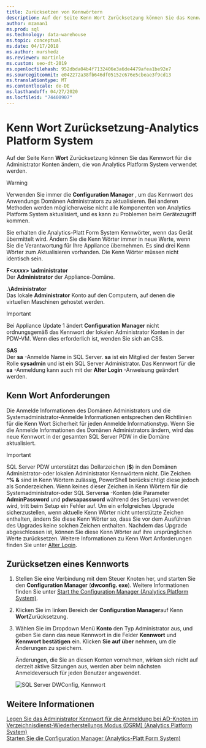```yaml
---
title: Zurücksetzen von Kennwörtern
description: Auf der Seite Kenn Wort Zurücksetzung können Sie das Kennwort für die Administrator Konten ändern, die von Analytics Platform System verwendet werden.
author: mzaman1
ms.prod: sql
ms.technology: data-warehouse
ms.topic: conceptual
ms.date: 04/17/2018
ms.author: murshedz
ms.reviewer: martinle
ms.custom: seo-dt-2019
ms.openlocfilehash: 952dbda04b4f7132406e3a6de4479afea1be92e7
ms.sourcegitcommit: e042272a38fb646df05152c676e5cbeae3f9cd13
ms.translationtype: MT
ms.contentlocale: de-DE
ms.lasthandoff: 04/27/2020
ms.locfileid: "74400907"
---
```

# <a name="password-reset---analytics-platform-system"></a>Kenn Wort Zurücksetzung-Analytics Platform System
Auf der Seite Kenn **Wort** Zurücksetzung können Sie das Kennwort für die Administrator Konten ändern, die von Analytics Platform System verwendet werden.  
  
> [!WARNING]  
> Verwenden Sie immer die **Configuration Manager** , um das Kennwort des Anwendungs Domänen Administrators zu aktualisieren. Bei anderen Methoden werden möglicherweise nicht alle Komponenten von Analytics Platform System aktualisiert, und es kann zu Problemen beim Gerätezugriff kommen.  
  
Sie erhalten die Analytics-Platt Form System Kennwörter, wenn das Gerät übermittelt wird. Ändern Sie die Kenn Wörter immer in neue Werte, wenn Sie die Verantwortung für Ihre Appliance übernehmen. Es sind drei Kenn Wörter zum Aktualisieren vorhanden. Die Kenn Wörter müssen nicht identisch sein.  
  
**F<*xxxx*> \administrator**  
Der **Administrator** der Appliance-Domäne.  
  
**.\Administrator**  
Das lokale **Administrator** Konto auf den Computern, auf denen die virtuellen Maschinen gehostet werden.  
  
> [!IMPORTANT]  
> Bei Appliance Update 1 ändert **Configuration Manager** nicht ordnungsgemäß das Kennwort der lokalen Administrator Konten in der PDW-VM. Wenn dies erforderlich ist, wenden Sie sich an CSS.  
  
**SAS**  
Der **sa** -Anmelde Name in SQL Server. **sa** ist ein Mitglied der festen Server Rolle **sysadmin** und ist ein SQL Server Administrator. Das Kennwort für die **sa** -Anmeldung kann auch mit der **Alter Login** -Anweisung geändert werden.  
  
## <a name="password-requirements"></a>Kenn Wort Anforderungen  
Die Anmelde Informationen des Domänen Administrators und die Systemadministrator-Anmelde Informationen entsprechen den Richtlinien für die Kenn Wort Sicherheit für jeden Anmelde Informationstyp. Wenn Sie die Anmelde Informationen des Domänen Administrators ändern, wird das neue Kennwort in der gesamten SQL Server PDW in die Domäne aktualisiert.  
  
> [!IMPORTANT]  
> SQL Server PDW unterstützt das Dollarzeichen (**$**) in den Domänen Administrator-oder lokalen Administrator Kennwörtern nicht. Die Zeichen **^% &** sind in Kenn Wörtern zulässig, PowerShell berücksichtigt diese jedoch als Sonderzeichen. Wenn keines dieser Zeichen in Kenn Wörtern für die Systemadministrator-oder SQL Server**sa** -Konten (die Parameter **AdminPassword** und **pdwsapassword** während des Setups) verwendet wird, tritt beim Setup ein Fehler auf. Um ein erfolgreiches Upgrade sicherzustellen, wenn aktuelle Kenn Wörter nicht unterstützte Zeichen enthalten, ändern Sie diese Kenn Wörter so, dass Sie vor dem Ausführen des Upgrades keine solchen Zeichen enthalten. Nachdem das Upgrade abgeschlossen ist, können Sie diese Kenn Wörter auf ihre ursprünglichen Werte zurücksetzen. Weitere Informationen zu Kenn Wort Anforderungen finden Sie unter [Alter Login](../t-sql/statements/alter-login-transact-sql.md).  
  
## <a name="to-reset-a-password"></a>Zurücksetzen eines Kennworts  
  
1.  Stellen Sie eine Verbindung mit dem Steuer Knoten her, und starten Sie den **Configuration Manager** (**dwconfig. exe**). Weitere Informationen finden Sie unter [Start the Configuration Manager &#40;Analytics Platform System&#41;](launch-the-configuration-manager.md).  
  
2.  Klicken Sie im linken Bereich der **Configuration Manager**auf Kenn **Wort**Zurücksetzung.  
  
3.  Wählen Sie im Dropdown Menü **Konto** den Typ Administrator aus, und geben Sie dann das neue Kennwort in die Felder **Kennwort** und **Kennwort bestätigen** ein. Klicken **Sie auf über** nehmen, um die Änderungen zu speichern.  
  
    Änderungen, die Sie an diesen Konten vornehmen, wirken sich nicht auf derzeit aktive Sitzungen aus, werden aber beim nächsten Anmeldeversuch für jeden Benutzer angewendet.  
  
    ![SQL Server DWConfig, Kennwort](./media/password-reset/SQL_Server_PDW_DWConfig_TopPW.png "SQL_Server_PDW_DWConfig_TopPW")  
  
## <a name="see-also"></a>Weitere Informationen  
[Legen Sie das Administrator Kennwort für die Anmeldung bei AD-Knoten im Verzeichnisdienst-Wiederherstellungs Modus &#40;DSRM&#41; &#40;Analytics Platform System&#41;](set-admin-password-for-logging-on-to-ad-nodes-in-directory-services-restore-mode.md)  
[Starten Sie die Configuration Manager &#40;Analytics-Platt Form System&#41;](launch-the-configuration-manager.md)  
  
